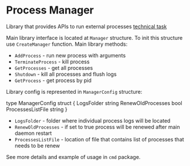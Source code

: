 # Process Manager

Library that provides APIs to run external processes
[technical task](task.md)

Main library interface is located at `Manager` structure. To init this structure use `CreateManager` function.
Main library methods:

- `AddProcess` - run new process with arguments
- `TerminateProcess` - kill process
- `GetProcesses` - get all processes
- `Shutdown` - kill all processes and flush logs
- `GetProcess` - get process by pid

Library config is represented in `ManagerConfig` structure:

type ManagerConfig struct {
	LogsFolder        string
	RenewOldProcesses bool
	ProcessesListFile string
}

- `LogsFolder` - folder where individual process logs will be located
- `RenewOldProcesses` - if set to true process will be renewed after main daemon restart
- `ProcessesListFile` - location of file that contains list of processes that needs to be renew

See more details and example of usage in `cmd` package.  